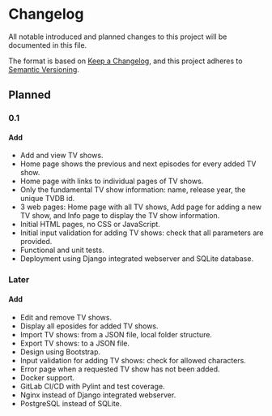 # Changelog

All notable introduced and planned changes to this project will be documented in this file.

The format is based on [Keep a Changelog](https://keepachangelog.com/en/1.0.0/),
and this project adheres to [Semantic Versioning](https://semver.org/spec/v2.0.0.html).

## Planned
### 0.1
#### Add
- Add and view TV shows.
- Home page shows the previous and next episodes for every added TV show.
- Home page with links to individual pages of TV shows.
- Only the fundamental TV show information: name, release year, the unique TVDB id.
- 3 web pages: Home page with all TV shows, Add page for adding a new TV show, and Info page to display the TV show information.
- Initial HTML pages, no CSS or JavaScript.
- Initial input validation for adding TV shows: check that all parameters are provided.
- Functional and unit tests.
- Deployment using Django integrated webserver and SQLite database.

### Later
#### Add
- Edit and remove TV shows.
- Display all eposides for added TV shows.
- Import TV shows: from a JSON file, local folder structure.
- Export TV shows: to a JSON file.
- Design using Bootstrap.
- Input validation for adding TV shows: check for allowed characters.
- Error page when a requested TV show has not been added.
- Docker support.
- GitLab CI/CD with Pylint and test coverage.
- Nginx instead of Django integrated webserver.
- PostgreSQL instead of SQLite.
